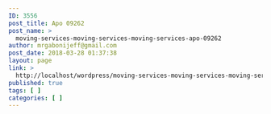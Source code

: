 ```yaml
---
ID: 3556
post_title: Apo 09262
post_name: >
  moving-services-moving-services-moving-services-apo-09262
author: mrgabonijeff@gmail.com
post_date: 2018-03-28 01:37:38
layout: page
link: >
  http://localhost/wordpress/moving-services-moving-services-moving-services-apo-09262/
published: true
tags: [ ]
categories: [ ]
---
```

